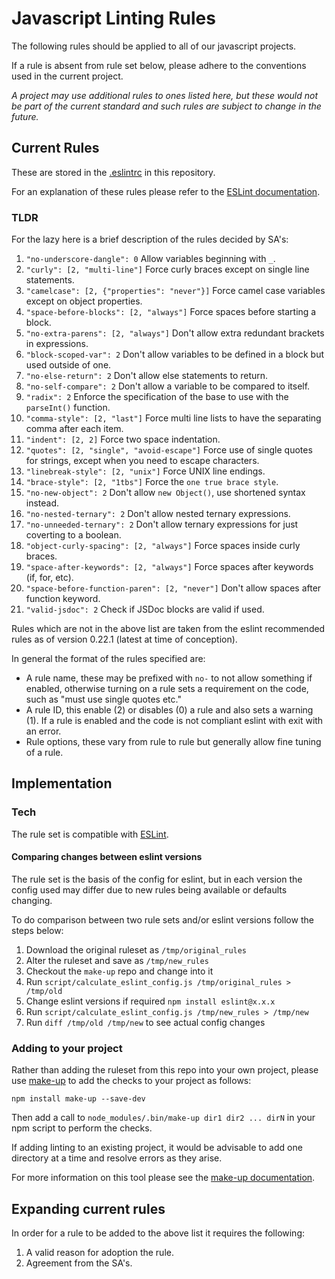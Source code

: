 # Javascript Linting Rules

The following rules should be applied to all of our javascript projects.

If a rule is absent from rule set below, please adhere to the conventions used in the current project.

_A project may use additional rules to ones listed here, but these would not be part of the current standard and such rules are subject to change in the future._

## Current Rules

These are stored in the [.eslintrc](https://raw.githubusercontent.com/holidayextras/culture/master/templates/.eslintrc) in this repository.

For an explanation of these rules please refer to the [ESLint documentation](http://eslint.org/docs/rules/).

### TLDR

For the lazy here is a brief description of the rules decided by SA's:

1. `"no-underscore-dangle": 0` Allow variables beginning with `_`.
1. `"curly": [2, "multi-line"]` Force curly braces except on single line statements.
1. `"camelcase": [2, {"properties": "never"}]` Force camel case variables except on object properties.
1. `"space-before-blocks": [2, "always"]` Force spaces before starting a block.
1. `"no-extra-parens": [2, "always"]` Don't allow extra redundant brackets in expressions.
1. `"block-scoped-var": 2` Don't allow variables to be defined in a block but used outside of one.
1. `"no-else-return": 2` Don't allow else statements to return.
1. `"no-self-compare": 2` Don't allow a variable to be compared to itself.
1. `"radix": 2` Enforce the specification of the base to use with the `parseInt()` function.
1. `"comma-style": [2, "last"]` Force multi line lists to have the separating comma after each item.
1. `"indent": [2, 2]` Force two space indentation.
1. `"quotes": [2, "single", "avoid-escape"]` Force use of single quotes for strings, except when you need to escape characters.
1. `"linebreak-style": [2, "unix"]` Force UNIX line endings.
1. `"brace-style": [2, "1tbs"]` Force the `one true brace style`.
1. `"no-new-object": 2` Don't allow `new Object()`, use shortened syntax instead.
1. `"no-nested-ternary": 2` Don't allow nested ternary expressions.
1. `"no-unneeded-ternary": 2` Don't allow ternary expressions for just coverting to a boolean.
1. `"object-curly-spacing": [2, "always"]` Force spaces inside curly braces.
1. `"space-after-keywords": [2, "always"]` Force spaces after keywords (if, for, etc).
1. `"space-before-function-paren": [2, "never"]` Don't allow spaces after function keyword.
1. `"valid-jsdoc": 2` Check if JSDoc blocks are valid if used.

Rules which are not in the above list are taken from the eslint recommended rules as of version 0.22.1 (latest at time of conception).

In general the format of the rules specified are:

- A rule name, these may be prefixed with `no-` to not allow something if enabled, otherwise turning on a rule sets a requirement on the code, such as "must use single quotes etc."
- A rule ID, this enable (2) or disables (0) a rule and also sets a warning (1). If a rule is enabled and the code is not compliant eslint with exit with an error.
- Rule options, these vary from rule to rule but generally allow fine tuning of a rule.

## Implementation

### Tech

The rule set is compatible with [ESLint](http://eslint.org/).

#### Comparing changes between eslint versions

The rule set is the basis of the config for eslint, but in each version the config used may differ due to new rules being available or defaults changing.

To do comparison between two rule sets and/or eslint versions follow the steps below:

1. Download the original ruleset as `/tmp/original_rules`
1. Alter the ruleset and save as `/tmp/new_rules`
1. Checkout the `make-up` repo and change into it
1. Run `script/calculate_eslint_config.js /tmp/original_rules > /tmp/old`
1. Change eslint versions if required `npm install eslint@x.x.x`
1. Run `script/calculate_eslint_config.js /tmp/new_rules > /tmp/new`
1. Run `diff /tmp/old /tmp/new` to see actual config changes

### Adding to your project

Rather than adding the ruleset from this repo into your own project, please use [make-up](https://github.com/holidayextras/make-up) to add the checks
to your project as follows:

    npm install make-up --save-dev

Then add a call to `node_modules/.bin/make-up dir1 dir2 ... dirN` in your npm script to perform the checks.

If adding linting to an existing project, it would be advisable to add one directory at a time and resolve errors as they arise.

For more information on this tool please see the [make-up documentation](https://github.com/holidayextras/make-up).

## Expanding current rules

In order for a rule to be added to the above list it requires the following:

1. A valid reason for adoption the rule.
1. Agreement from the SA's.
